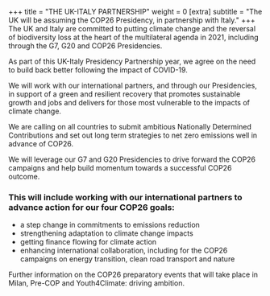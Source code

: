 +++
title = "THE UK-ITALY PARTNERSHIP"
weight = 0
[extra]
subtitle = "The UK will be assuming the COP26 Presidency, in partnership with Italy."
+++
The UK and Italy are committed to putting climate change and the reversal of biodiversity loss at the heart of the multilateral agenda in 2021, including through the G7, G20 and COP26 Presidencies. 

As part of this UK-Italy Presidency Partnership year, we agree on the need to build back better following the impact of COVID-19. 

We will work with our international partners, and through our Presidencies, in support of a green and resilient recovery that promotes sustainable growth and jobs and delivers for those most vulnerable to the impacts of climate change. 

We are calling on all countries to submit ambitious Nationally Determined Contributions and set out long term strategies to net zero emissions well in advance of COP26. 

We will leverage our G7 and G20 Presidencies to drive forward the COP26 campaigns and help build momentum towards a successful COP26 outcome.

### This will include working with our international partners to advance action for our four COP26 goals:
- a step change in commitments to emissions reduction
- strengthening adaptation to climate change impacts
- getting finance flowing for climate action
- enhancing international collaboration, including for the COP26 campaigns on energy transition, clean road transport and nature

Further information on the COP26 preparatory events that will take place in Milan, Pre-COP and Youth4Climate: driving ambition.